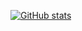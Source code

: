 [![GitHub stats](https://github-readme-stats.vercel.app/api?username=hungtrieu07)](https://github.com/anuraghazra/github-readme-stats)
